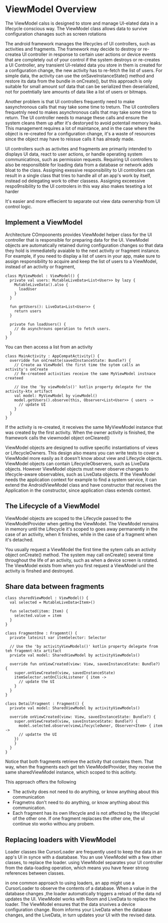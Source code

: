 # ViewModel Overview
The ViewModel calss is designed to store and manage UI-elated data in a lifecycle conscious way. The ViewModel class allows data to survive configuration chanages such as screen rotations

The android framework manages the lifecycles of UI controllers, such as activities and fragments. The framework may decide to destroy or re-createa UI controller in response to certain user actions or device events that are completely out of your control if the system destroys or re-creates a UI Controller, any transient UI-related  data you store in them is created for a configuration change, the new activity has to re-fetch the list of users. For simple data, the activity can use the onSaveInstanceState() method and restore its data from the bundle in onCreate(), but this approach is only suitable for small amount sof data that can be serialized then deserialized, not for poetntially lare amounts of data like a list of users or bitmaps. 

Another problem is that UI controllers frequently need to make sasynchronous calls that may take some time to treturn. The UI controllers frequetnly need to makes asynchronous calls that may take some time to return. The UI controller needs to manage these calls and ensure the system cleans them up after it's destoryed to avoid potentail memory leaks. This management requires a lot of maintance, and in the case where the object is re-created for a configuration change, it's a waste of resources since the object may have to reissue calls it has already made. 

UI controllers such as activites and fragments are primarily intended to displays  UI data, react to user actions, or handle operating system communicatinos, such as permission requests. Requiring UI controllers to also be responsilbble for loading data from a database or network adds bloat to the class. Assigning exessive responsibility to UI controllers can result in a single class that tries to handle all of an app's work by itself, instead od delegating work to other classess. Assigning exceessive respo9nsibility to the UI controlers in this way also makes teseting a lot harder

It's easier  and more effiecient to separate out view data ownership from UI control logic. 

## Implement a ViewModel
Architecture COmpoonents provides ViewModel helper class for the UI controller that is responsible for preparing data for the UI. ViewModel objects are automatically retained during configuration changes so that data they hold is immediatelly avaiable to the next activity or fragment instance. For example, if you need to display a list of users in your app, make sure to assign responsibility to acquire and keep the list of users to a ViewModel, instead of an activity or fragment, 

```
class MyViewModel : ViewModel() {
  private val users: MutableLiveData<List<User>> by lazy { 
    MutableLiveData().also {
      loadUser
    }
  }
  
  fun getUsers(): LiveData<List<User>> {
    return users
  }
  
  private fun loadUsers() {
    // do asynchrouns operation to fetch users. 
  }
}

```

You can then access a list from an activity
```
class MainActivity : AppCompatActivity() {
  overridde fun onCreatte(savedInstanceState: Bundle?) {
    // Create aa ViewModel the first time the sytem calls an activity's onCreate
    // Re-createed activities receive the same MyViewModel instnace createed 
    
    // Use the 'by viewModels()' kotlin property delegate for the activity-ktx artifact
    val model: MyViewModel by viewModel()
    model.getUsers().observe(this, Observer<List<User>> { users -> 
      // update UI
    }
  }
}
```

If the activity is re-created, it receives the same MyViewModel instance that was created by the first activity. When the owner activity is finished, the framework calls the viewmodel object onCleared()

ViewModel objects are designed to outlive specific instantiations of views or LifecycleOwners. This design also means you can write tests to cover a ViewModel more easily as it doesn't know about view and Lifecycle objects. ViewModel objects can contain LifecycleObservers, such as LiveData objects. However ViewModel objects must never observe changes to lifecycle-aware observables, such as LiveData objects. If the ViewModel needs the application context for example to find a system service, it can extend the AndroidViewModel class and have constructor that receives the Application in the constructor, since application class extends context.


## The Lifecycle of a ViewModel
ViewModel objects are scoped to the Lifecycle passed to the ViewModelProvider when getting the ViewModel. The ViewModel remains in memory until the Lifecycle it's scoped to goes away permanently in the case of an activity, when it finishes, while in the case of a fragment when it's detached. 

You usually request a ViewModel the first time the sytem calls an activity object onCreate() method. The system may call onCreate() several time throughout the life of an activity, such as when a device screen is rotated. The ViewModel exists from when you first request a ViewModel unil the activity is finshed and destroyed. 

## Share data between fragments

```
class sharedViewModel : ViewModel() {
  val selected = MutableLiveData<Item>()
  
  fun selected(item: Item) {
    selected.value = item
  }
}

class FragmentOne : Fragemnt() {
  private lateinit var itemSelector: Selector
  
  // Use the 'by activityViewModels()' kotlin property delegate from teh fragemnt-ktx artifact
  prviate val model: SharedViewModel by activityViewModels()
  
  override fun onViewCreated(view: View, saveeInstanceState: Bundle?) {
    super.onViewCreated(view, savedInstanceState) 
    itemSelector.setOnClickListener { item -> 
      // update the UI
    }
  }
}

class DetailFragment : Fragment() {
  private val model: SharedViewModel by activityViewModels()
  
  override onViewCreated(view: View, savedInstanceState: Bundle?) {
    super.onViewCreated(view, saveInstanceState: Bundle?) {
      model.selected.observe(viewLifecycleOwner, Observer<Item> { item -> 
      // updatte the UI
    })
    }
  }
}
```

Notice that both fragments retrieve the activity that contains them. That way, when the fragments each get teh ViewModelProvider, they receive the same sharedViewModel instance, which scoped to this acitivty. 

This approach offers the following
- The activity does not need to do anything, or know anything about this communication
- Fragmetns don't need to do anything, or know anything about this communication.
- Each fragment has its own lifecycle and is not affected by the lifecyclel of the other one. If one fragment replacses the other one, the uI continue sto worko withou any probem. 

## Replacing loaders with ViewModel
Loader classes like CursorLoader are frequently used to keep the data in an app's UI in synce with a daatabase. You an use ViewModel with a few other classes, to replace the loader. using ViewModel separates your UI controller from the data-loading operation, which means you have fewer strong references between classes. 

in one common approach to using loaders, an app might use a CursorLoader to observe the contents of a database. When a value in the database changes ,the loader automatically triggers a reload of the data nd updates the UI. ViewModel works with Room and LiveData to replace the loader. The ViewModel ensures that the data sruvives a device configuration change. Room informs your LiveData when the database changes, and the LiveData, in turn updates your UI with the revised data. 
